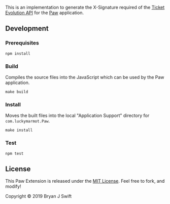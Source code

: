 This is an implementation to generate the X-Signature required of the [Ticket
Evolution API][tevo-api] for the [Paw][paw] application.

[tevo-api]: https://ticketevolution.atlassian.net/wiki/spaces/API/pages/983115/Signing+requests+with+X-Signature
[paw]: https://paw.cloud

## Development

### Prerequisites

```shell
npm install
```

### Build

Compiles the source files into the JavaScript which can be used by the Paw
application.

```shell
make build
```

### Install

Moves the built files into the local "Application Support" directory for
`com.luckymarmot.Paw`.

```shell
make install
```

### Test

```shell
npm test
```

## License

This Paw Extension is released under the [MIT License](LICENSE). Feel free to
fork, and modify!

Copyright © 2019 Bryan J Swift
